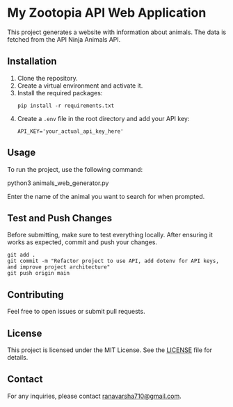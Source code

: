 # My Zootopia API Web Application

This project generates a website with information about animals. The data is fetched from the API Ninja Animals API.

## Installation

1. Clone the repository.
2. Create a virtual environment and activate it.
3. Install the required packages:
    ```
    pip install -r requirements.txt
    ```
4. Create a `.env` file in the root directory and add your API key:
    ```
    API_KEY='your_actual_api_key_here'
    ```

## Usage

To run the project, use the following command:

python3 animals_web_generator.py

Enter the name of the animal you want to search for when prompted.

## Test and Push Changes

Before submitting, make sure to test everything locally. After ensuring it works as expected, commit and push your changes.
   ```
   git add .
   git commit -m "Refactor project to use API, add dotenv for API keys, and improve project architecture"
   git push origin main
   ```
## Contributing

Feel free to open issues or submit pull requests.

## License

This project is licensed under the MIT License. See the [LICENSE](LICENSE) file for details.

## Contact

For any inquiries, please contact [ranavarsha710@gmail.com](mailto:ranavarsha710@gmail.com).
